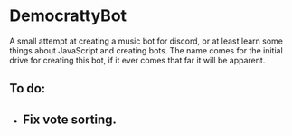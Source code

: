# DemocrattyBot
A small attempt at creating a music bot for discord, or at least learn some things about JavaScript and creating bots. The name comes for the initial drive for creating this bot, if it ever comes that far it will be apparent.

## To do:
- Fix vote sorting.
    - 
